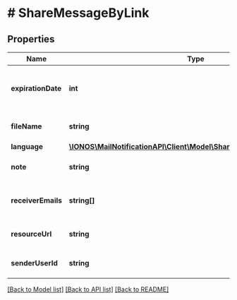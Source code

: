 # # ShareMessageByLink

## Properties

Name | Type | Description | Notes
------------ | ------------- | ------------- | -------------
**expirationDate** | **int** | Expiration date of the link in milliseconds since epoch | [optional]
**fileName** | **string** | Name of the file being shared |
**language** | [**\IONOS\MailNotificationAPI\Client\Model\ShareMessageByLinkLanguage**](ShareMessageByLinkLanguage.md) |  | [optional]
**note** | **string** | Optional note from the sender | [optional]
**receiverEmails** | **string[]** | List of receiver email addresses |
**resourceUrl** | **string** | URL of the shared resource |
**senderUserId** | **string** | Nextcloud User ID of the sender |

[[Back to Model list]](../../README.md#models) [[Back to API list]](../../README.md#endpoints) [[Back to README]](../../README.md)
